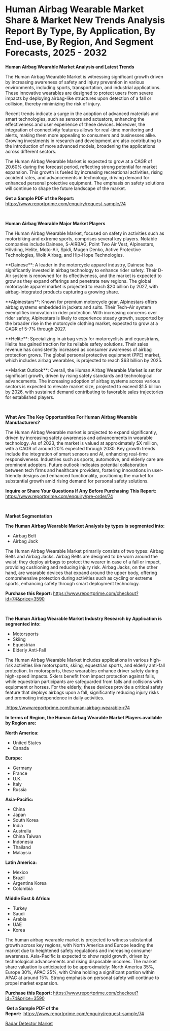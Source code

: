<p><h1>Human Airbag Wearable Market Share & Market New Trends Analysis Report By Type, By Application, By End-use, By Region, And Segment Forecasts, 2025 - 2032</h1></p><p><strong>Human Airbag Wearable Market Analysis and Latest Trends</strong></p>
<p><p>The Human Airbag Wearable Market is witnessing significant growth driven by increasing awareness of safety and injury prevention in various environments, including sports, transportation, and industrial applications. These innovative wearables are designed to protect users from severe impacts by deploying airbag-like structures upon detection of a fall or collision, thereby minimizing the risk of injury. </p><p>Recent trends indicate a surge in the adoption of advanced materials and smart technologies, such as sensors and actuators, enhancing the effectiveness and user experience of these devices. Moreover, the integration of connectivity features allows for real-time monitoring and alerts, making them more appealing to consumers and businesses alike. Growing investments in research and development are also contributing to the introduction of more advanced models, broadening the applications across different sectors.</p><p>The Human Airbag Wearable Market is expected to grow at a CAGR of 20.60% during the forecast period, reflecting strong potential for market expansion. This growth is fueled by increasing recreational activities, rising accident rates, and advancements in technology, driving demand for enhanced personal protective equipment. The emphasis on safety solutions will continue to shape the future landscape of the market.</p></p>
<p><strong>Get a Sample PDF of the Report:&nbsp;</strong> <a href="https://www.reportprime.com/enquiry/request-sample/74?utm_campaign=3186&utm_medium=2&utm_source=Github&utm_content=ia&utm_term=17032025&utm_id=human-airbag-wearable">https://www.reportprime.com/enquiry/request-sample/74</a></p>
<p>&nbsp;</p>
<p><strong>Human Airbag Wearable Major Market Players</strong></p>
<p><p>The Human Airbag Wearable Market, focused on safety in activities such as motorbiking and extreme sports, comprises several key players. Notable companies include Dainese, S-AIRBAG, Point Two Air Vest, Alpinestars, Hövding, Helite, Moto-Air, Spidi, Mugen Denko, Active Protective Technologies, Wolk Airbag, and Hip-Hope Technologies.</p><p>**Dainese**: A leader in the motorcycle apparel industry, Dainese has significantly invested in airbag technology to enhance rider safety. Their D-Air system is renowned for its effectiveness, and the market is expected to grow as they expand offerings and penetrate new regions. The global motorcycle apparel market is projected to reach $20 billion by 2027, with airbag-integrated products capturing a growing share.</p><p>**Alpinestars**: Known for premium motorcycle gear, Alpinestars offers airbag systems embedded in jackets and suits. Their Tech-Air system exemplifies innovation in rider protection. With increasing concerns over rider safety, Alpinestars is likely to experience steady growth, supported by the broader rise in the motorcycle clothing market, expected to grow at a CAGR of 5-7% through 2027.</p><p>**Helite**: Specializing in airbag vests for motorcyclists and equestrians, Helite has gained traction for its reliable safety solutions. Their sales revenue has consistently increased as consumer awareness of airbag protection grows. The global personal protective equipment (PPE) market, which includes airbag wearables, is projected to reach $63 billion by 2025.</p><p>**Market Outlook**: Overall, the Human Airbag Wearable Market is set for significant growth, driven by rising safety standards and technological advancements. The increasing adoption of airbag systems across various sectors is expected to elevate market size, projected to exceed $1.5 billion by 2026, with sustained demand contributing to favorable sales trajectories for established players.</p></p>
<p>&nbsp;</p>
<p><strong>What Are The Key Opportunities For Human Airbag Wearable Manufacturers?</strong></p>
<p><p>The Human Airbag Wearable market is projected to expand significantly, driven by increasing safety awareness and advancements in wearable technology. As of 2023, the market is valued at approximately $X million, with a CAGR of around 20% expected through 2030. Key growth trends include the integration of smart sensors and AI, enhancing real-time responsiveness. Industries such as sports, automotive, and elderly care are prominent adopters. Future outlook indicates potential collaboration between tech firms and healthcare providers, fostering innovations in user-friendly designs and enhanced functionality, positioning the market for substantial growth amid rising demand for personal safety solutions.</p></p>
<p><strong>Inquire or Share Your Questions If Any Before Purchasing This Report:</strong> <a href="https://www.reportprime.com/enquiry/pre-order/74?utm_campaign=3186&utm_medium=2&utm_source=Github&utm_content=ia&utm_term=17032025&utm_id=human-airbag-wearable">https://www.reportprime.com/enquiry/pre-order/74</a></p>
<p>&nbsp;</p>
<p><strong>Market Segmentation</strong></p>
<p><strong>The Human Airbag Wearable Market Analysis by types is segmented into:</strong></p>
<p><ul><li>Airbag Belt</li><li>Airbag Jack</li></ul></p>
<p><p>The Human Airbag Wearable Market primarily consists of two types: Airbag Belts and Airbag Jacks. Airbag Belts are designed to be worn around the waist; they deploy airbags to protect the wearer in case of a fall or impact, providing cushioning and reducing injury risk. Airbag Jacks, on the other hand, are wearable devices that expand around the upper body, offering comprehensive protection during activities such as cycling or extreme sports, enhancing safety through smart deployment technology.</p></p>
<p><strong>Purchase this Report:&nbsp;</strong><a href="https://www.reportprime.com/checkout?id=74&price=3590&utm_campaign=3186&utm_medium=2&utm_source=Github&utm_content=ia&utm_term=17032025&utm_id=human-airbag-wearable">https://www.reportprime.com/checkout?id=74&price=3590</a></p>
<p>&nbsp;</p>
<p><strong>The Human Airbag Wearable Market Industry Research by Application is segmented into:</strong></p>
<p><ul><li>Motorsports</li><li>Skiing</li><li>Equestrian</li><li>Elderly Anti-Fall</li></ul></p>
<p><p>The Human Airbag Wearable Market includes applications in various high-risk activities like motorsports, skiing, equestrian sports, and elderly anti-fall protection. In motorsports, these wearables enhance driver safety during high-speed impacts. Skiers benefit from impact protection against falls, while equestrian participants are safeguarded from falls and collisions with equipment or horses. For the elderly, these devices provide a critical safety feature that deploys airbags upon a fall, significantly reducing injury risks and promoting independence in daily activities.</p></p>
<p><a href="https://www.reportprime.com/human-airbag-wearable-r74?utm_campaign=3186&utm_medium=2&utm_source=Github&utm_content=ia&utm_term=17032025&utm_id=human-airbag-wearable">&nbsp;https://www.reportprime.com/human-airbag-wearable-r74</a></p>
<p><strong>In terms of Region, the Human Airbag Wearable Market Players available by Region are:</strong></p>
<p>
    <p> <strong> North America: </strong>
        <ul>
            <li>United States</li>
            <li>Canada</li>
        </ul>
        </p> 
    <p> <strong> Europe: </strong>
        <ul>
            <li>Germany</li>
            <li>France</li>
            <li>U.K.</li>
            <li>Italy</li>
            <li>Russia</li>
        </ul>
        </p> 
    <p> <strong> Asia-Pacific: </strong>
        <ul>
            <li>China</li>
            <li>Japan</li>
            <li>South Korea</li>
            <li>India</li>
            <li>Australia</li>
            <li>China Taiwan</li>
            <li>Indonesia</li>
            <li>Thailand</li>
            <li>Malaysia</li>
        </ul>
        </p> 
    <p> <strong> Latin America: </strong>
        <ul>
            <li>Mexico</li>
            <li>Brazil</li>
            <li>Argentina Korea</li>
            <li>Colombia</li>
        </ul>
        </p> 
    <p> <strong> Middle East & Africa: </strong>
        <ul>
            <li>Turkey</li>
            <li>Saudi</li>
            <li>Arabia</li>
            <li>UAE</li>
            <li>Korea</li>
        </ul>
    </p>
    </p>
<p><p>The human airbag wearable market is projected to witness substantial growth across key regions, with North America and Europe leading the market due to heightened safety regulations and increasing consumer awareness. Asia-Pacific is expected to show rapid growth, driven by technological advancements and rising disposable incomes. The market share valuation is anticipated to be approximately: North America 35%, Europe 30%, APAC 25%, with China holding a significant portion within APAC at around 15%. Strong emphasis on personal safety will continue to propel market expansion.</p></p>
<p><strong>Purchase this Report: </strong><a href="https://www.reportprime.com/checkout?id=74&price=3590&utm_campaign=3186&utm_medium=2&utm_source=Github&utm_content=ia&utm_term=17032025&utm_id=human-airbag-wearable">https://www.reportprime.com/checkout?id=74&price=3590</a></p>
<p>&nbsp;<strong>Get a Sample PDF of the Report:&nbsp;&nbsp;</strong><a href="https://www.reportprime.com/enquiry/request-sample/74?utm_campaign=3186&utm_medium=2&utm_source=Github&utm_content=ia&utm_term=17032025&utm_id=human-airbag-wearable">https://www.reportprime.com/enquiry/request-sample/74</a></p>
<p><strong></strong></p>
<p><p><a href="https://github.com/lizonbochil23/Market-Research-Report-List-1/blob/main/radar-detector-market.md?utm_campaign=3186&utm_medium=2&utm_source=Github&utm_content=ia&utm_term=17032025&utm_id=human-airbag-wearable">Radar Detector Market</a></p></p>